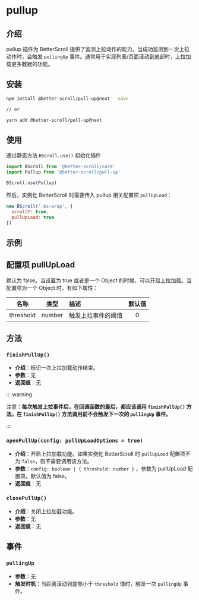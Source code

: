 # pullup

## 介绍

  pullup 插件为 BetterScroll 提供了监测上拉动作的能力。当成功监测到一次上拉动作时，会触发 `pullingUp` 事件。通常用于实现列表/页面滚动到底部时，上拉加载更多数据的功能。

## 安装

```bash
npm install @better-scroll/pull-up@next --save

// or

yarn add @better-scroll/pull-up@next
```

## 使用

通过静态方法 `BScroll.use()` 初始化插件

```js
import BScroll from '@better-scroll/core'
import Pullup from '@better-scroll/pull-up'

BScroll.use(Pullup)
```

然后，实例化 BetterScroll 时需要传入 pullup 相关配置项 `pullUpLoad`：

```js
new BScroll('.bs-wrap', {
  scrollY: true,
  pullUpLoad: true
})
```
## 示例

<demo qrcode-url="pullup/">
  <template slot="code-template">
    <<< @/examples/vue/components/pullup/default.vue?template
  </template>
  <template slot="code-script">
    <<< @/examples/vue/components/pullup/default.vue?script
  </template>
  <template slot="code-style">
    <<< @/examples/vue/components/pullup/default.vue?style
  </template>
  <pullup-default slot="demo"></pullup-default>
</demo>

## 配置项 pullUpLoad

默认为 false。当设置为 true 或者是一个 Object 的时候，可以开启上拉加载。当配置项为一个 Object 时，有如下属性：

|名称|类型|描述|默认值|
|----------|:-----:|:-----------|:--------:|
| threshold | number | 触发上拉事件的阈值 | 0 |

## 方法

### `finishPullUp()`

  - **介绍**：标识一次上拉加载动作结束。
  - **参数**：无
  - **返回值**：无

::: warning

注意：**每次触发上拉事件后，在回调函数的最后，都应该调用 `finishPullUp()` 方法。在 `finishPullUp()` 方法调用前不会触发下一次的 `pullingUp` 事件。**

:::

### `openPullUp(config: pullUpLoadOptions = true)`

  - **介绍**：开启上拉加载功能。如果实例化 BetterScroll 时 `pullUpLoad` 配置项不为 `false`，则不需要调用该方法。
  - **参数**：`config: boolean | { threshold: number }` ，参数为 pullUpLoad 配置项。默认值为 false。
  - **返回值**：无

### `closePullUp()`

  - **介绍**：关闭上拉加载功能。
  - **参数**：无
  - **返回值**：无

## 事件

### `pullingUp`

- **参数**：无
- **触发时机**：当距离滚动到底部小于 `threshold` 值时，触发一次 `pullingUp` 事件。
